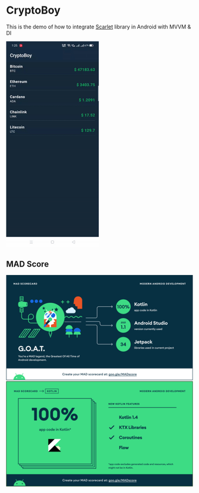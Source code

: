 # CryptoBoy

This is the demo of how to integrate [Scarlet](https://github.com/Tinder/Scarlet) library in Android with MVVM & DI

<img src="https://github.com/vishalbhanderii/CryptoBoy/blob/main/app/ezgif.com-gif-maker.gif" width=250>


## MAD Score
![summary](https://github.com/vishalbhanderii/CryptoBoy/blob/main/app/mad_scorecard/summary.png)
![kotlin](https://github.com/vishalbhanderii/CryptoBoy/blob/main/app/mad_scorecard/kotlin.png)


